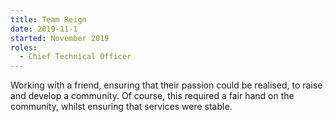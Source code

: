 ```yaml
---
title: Team Reign
date: 2019-11-1
started: November 2019
roles:
  - Chief Technical Officer
---
```

Working with a friend, ensuring that their passion could be realised, to raise and develop a community.
Of course, this required a fair hand on the community, whilst ensuring that services were stable.
